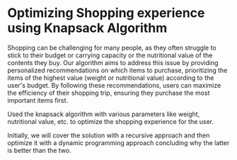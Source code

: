 # Optimizing Shopping experience using Knapsack Algorithm

Shopping can be challenging for many people, as they often struggle to stick to their budget or carrying capacity or the nutritional value of the contents they buy. Our algorithm aims to address this issue by providing personalized recommendations on which items to purchase, prioritizing the items of the highest value (weight or nutritional value) according to the user's budget. By following these recommendations, users can maximize the efficiency of their shopping trip, ensuring they purchase the most important items first.

Used the knapsack algorithm with various parameters like weight, nutritional value, etc. to optimize the shopping experience for the user.

Initially, we will cover the solution with a recursive approach and then optimize it with a dynamic programming approach concluding why the latter is better than the two.

